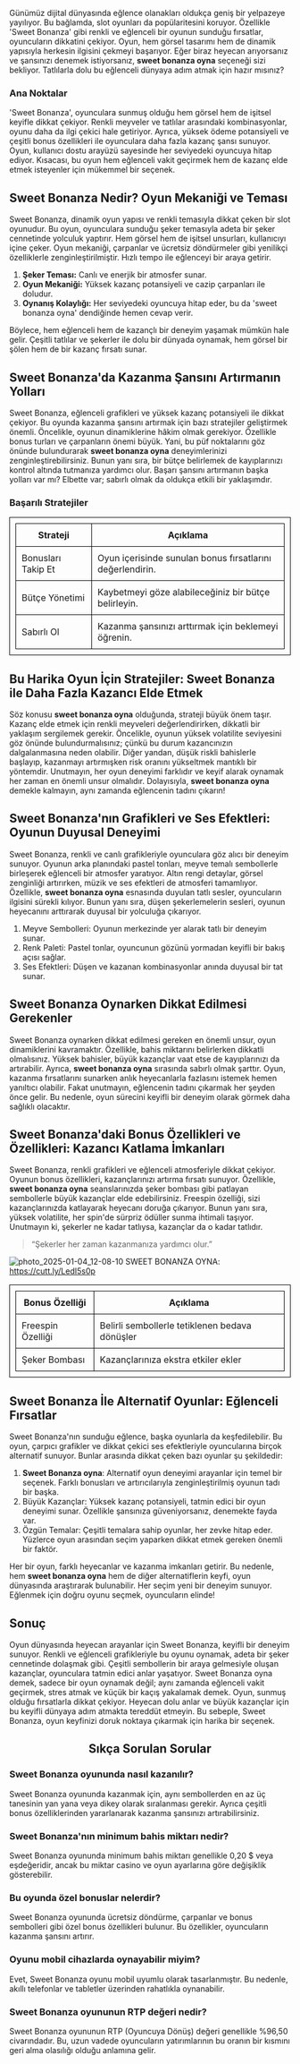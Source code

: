 <p>Günümüz dijital dünyasında eğlence olanakları oldukça geniş bir yelpazeye yayılıyor. Bu bağlamda, slot oyunları da popülaritesini koruyor. Özellikle 'Sweet Bonanza' gibi renkli ve eğlenceli bir oyunun sunduğu fırsatlar, oyuncuların dikkatini çekiyor. Oyun, hem görsel tasarımı hem de dinamik yapısıyla herkesin ilgisini çekmeyi başarıyor. Eğer biraz heyecan arıyorsanız ve şansınızı denemek istiyorsanız, <strong>sweet bonanza oyna</strong> seçeneği sizi bekliyor. Tatlılarla dolu bu eğlenceli dünyaya adım atmak için hazır mısınız?</p>

<h3>Ana Noktalar</h3>
<p>'Sweet Bonanza', oyunculara sunmuş olduğu hem görsel hem de işitsel keyifle dikkat çekiyor. Renkli meyveler ve tatlılar arasındaki kombinasyonlar, oyunu daha da ilgi çekici hale getiriyor. Ayrıca, yüksek ödeme potansiyeli ve çeşitli bonus özellikleri ile oyunculara daha fazla kazanç şansı sunuyor. Oyun, kullanıcı dostu arayüzü sayesinde her seviyedeki oyuncuya hitap ediyor. Kısacası, bu oyun hem eğlenceli vakit geçirmek hem de kazanç elde etmek isteyenler için mükemmel bir seçenek. <h2>Sweet Bonanza Nedir? Oyun Mekaniği ve Teması</h2>

<p>Sweet Bonanza, dinamik oyun yapısı ve renkli temasıyla dikkat çeken bir slot oyunudur. Bu oyun, oyunculara sunduğu şeker temasıyla adeta bir şeker cennetinde yolculuk yaptırır. Hem görsel hem de işitsel unsurları, kullanıcıyı içine çeker. Oyun mekaniği, çarpanlar ve ücretsiz döndürmeler gibi yenilikçi özelliklerle zenginleştirilmiştir. Hızlı tempo ile eğlenceyi bir araya getirir.</p>

<ol>
    <li><strong>Şeker Teması:</strong> Canlı ve enerjik bir atmosfer sunar.</li>
    <li><strong>Oyun Mekaniği:</strong> Yüksek kazanç potansiyeli ve cazip çarpanları ile doludur.</li>
    <li><strong>Oynanış Kolaylığı:</strong> Her seviyedeki oyuncuya hitap eder, bu da 'sweet bonanza oyna' dendiğinde hemen cevap verir.</li>
</ol> 

<p>Böylece, hem eğlenceli hem de kazançlı bir deneyim yaşamak mümkün hale gelir. Çeşitli tatlılar ve şekerler ile dolu bir dünyada oynamak, hem görsel bir şölen hem de bir kazanç fırsatı sunar.</p><h2>Sweet Bonanza'da Kazanma Şansını Artırmanın Yolları</h2>

<p>Sweet Bonanza, eğlenceli grafikleri ve yüksek kazanç potansiyeli ile dikkat çekiyor. Bu oyunda kazanma şansını artırmak için bazı stratejiler geliştirmek önemli. Öncelikle, oyunun dinamiklerine hâkim olmak gerekiyor. Özellikle bonus turları ve çarpanların önemi büyük. Yani, bu püf noktalarını göz önünde bulundurarak <strong>sweet bonanza oyna</strong> deneyimlerinizi zenginleştirebilirsiniz. Bunun yanı sıra, bir bütçe belirlemek de kayıplarınızı kontrol altında tutmanıza yardımcı olur. Başarı şansını artırmanın başka yolları var mı? Elbette var; sabırlı olmak da oldukça etkili bir yaklaşımdır.</p>

<h3>Başarılı Stratejiler</h3>

<table style='border:1px solid black; padding:10px;'>
    <tr>
        <th style='border:1px solid black; padding:10px;'>Strateji</th>
        <th style='border:1px solid black; padding:10px;'>Açıklama</th>
    </tr>
    <tr>
        <td style='border:1px solid black; padding:10px;'>Bonusları Takip Et</td>
        <td style='border:1px solid black; padding:10px;'>Oyun içerisinde sunulan bonus fırsatlarını değerlendirin.</td>
    </tr>
    <tr>
        <td style='border:1px solid black; padding:10px;'>Bütçe Yönetimi</td>
        <td style='border:1px solid black; padding:10px;'>Kaybetmeyi göze alabileceğiniz bir bütçe belirleyin.</td>
    </tr>
    <tr>
        <td style='border:1px solid black; padding:10px;'>Sabırlı Ol</td>
        <td style='border:1px solid black; padding:10px;'>Kazanma şansınızı arttırmak için beklemeyi öğrenin.</td>
    </tr>
</table><h2>Bu Harika Oyun İçin Stratejiler: Sweet Bonanza ile Daha Fazla Kazancı Elde Etmek</h2>

<p>Söz konusu <strong>sweet bonanza oyna</strong> olduğunda, strateji büyük önem taşır. Kazanç elde etmek için renkli meyveleri değerlendirirken, dikkatli bir yaklaşım sergilemek gerekir. Öncelikle, oyunun yüksek volatilite seviyesini göz önünde bulundurmalısınız; çünkü bu durum kazancınızın dalgalanmasına neden olabilir. Diğer yandan, düşük riskli bahislerle başlayıp, kazanmayı artırmışken risk oranını yükseltmek mantıklı bir yöntemdir. Unutmayın, her oyun deneyimi farklıdır ve keyif alarak oynamak her zaman en önemli unsur olmalıdır. Dolayısıyla, <strong>sweet bonanza oyna</strong> demekle kalmayın, aynı zamanda eğlencenin tadını çıkarın!</p>
<h2>Sweet Bonanza'nın Grafikleri ve Ses Efektleri: Oyunun Duyusal Deneyimi</h2>
<p>Sweet Bonanza, renkli ve canlı grafikleriyle oyunculara göz alıcı bir deneyim sunuyor. Oyunun arka planındaki pastel tonları, meyve temalı sembollerle birleşerek eğlenceli bir atmosfer yaratıyor. Altın rengi detaylar, görsel zenginliği artırırken, müzik ve ses efektleri de atmosferi tamamlıyor. Özellikle, <strong>sweet bonanza oyna</strong> esnasında duyulan tatlı sesler, oyuncuların ilgisini sürekli kılıyor. Bunun yanı sıra, düşen şekerlemelerin sesleri, oyunun heyecanını arttırarak duyusal bir yolculuğa çıkarıyor.</p>
<ol>
    <li>Meyve Sembolleri: Oyunun merkezinde yer alarak tatlı bir deneyim sunar.</li>
    <li>Renk Paleti: Pastel tonlar, oyuncunun gözünü yormadan keyifli bir bakış açısı sağlar.</li>
    <li>Ses Efektleri: Düşen ve kazanan kombinasyonlar anında duyusal bir tat sunar.</li>
</ol>
<h2>Sweet Bonanza Oynarken Dikkat Edilmesi Gerekenler</h2>

<p>Sweet Bonanza oynarken dikkat edilmesi gereken en önemli unsur, oyun dinamiklerini kavramaktır. Özellikle, bahis miktarını belirlerken dikkatli olmalısınız. Yüksek bahisler, büyük kazançlar vaat etse de kayıplarınızı da artırabilir. Ayrıca, <strong>sweet bonanza oyna</strong> sırasında sabırlı olmak şarttır. Oyun, kazanma fırsatlarını sunarken anlık heyecanlarla fazlasını istemek hemen yanıltıcı olabilir. Fakat unutmayın, eğlencenin tadını çıkarmak her şeyden önce gelir. Bu nedenle, oyun sürecini keyifli bir deneyim olarak görmek daha sağlıklı olacaktır.</p><h2>Sweet Bonanza'daki Bonus Özellikleri ve Özellikleri: Kazancı Katlama İmkanları</h2>
<p>Sweet Bonanza, renkli grafikleri ve eğlenceli atmosferiyle dikkat çekiyor. Oyunun bonus özellikleri, kazançlarınızı artırma fırsatı sunuyor. Özellikle, <strong>sweet bonanza oyna</strong> seanslarınızda şeker bombası gibi patlayan sembollerle büyük kazançlar elde edebilirsiniz. Freespin özelliği, sizi kazançlarınızda katlayarak heyecanı doruğa çıkarıyor. Bunun yanı sıra, yüksek volatilite, her spin'de sürpriz ödüller sunma ihtimali taşıyor. Unutmayın ki, şekerler ne kadar tatlıysa, kazançlar da o kadar tatlıdır.</p>

<blockquote>“Şekerler her zaman kazanmanıza yardımcı olur.”</blockquote>

![photo_2025-01-04_12-08-10](https://github.com/user-attachments/assets/b3d93f1a-19c1-41eb-8f23-9873b99367cd) SWEET BONANZA OYNA: https://cutt.ly/LedI5s0p


<table style='border:1px solid black; padding:10px;'>
    <tr>
        <th style='border:1px solid black; padding:10px;'>Bonus Özelliği</th>
        <th style='border:1px solid black; padding:10px;'>Açıklama</th>
    </tr>
    <tr>
        <td style='border:1px solid black; padding:10px;'>Freespin Özelliği</td>
        <td style='border:1px solid black; padding:10px;'>Belirli sembollerle tetiklenen bedava dönüşler</td>
    </tr>
    <tr>
        <td style='border:1px solid black; padding:10px;'>Şeker Bombası</td>
        <td style='border:1px solid black; padding:10px;'>Kazançlarınıza ekstra etkiler ekler</td>
    </tr>
</table><h2>Sweet Bonanza İle Alternatif Oyunlar: Eğlenceli Fırsatlar</h2>

<p>Sweet Bonanza'nın sunduğu eğlence, başka oyunlarla da keşfedilebilir. Bu oyun, çarpıcı grafikler ve dikkat çekici ses efektleriyle oyuncularına birçok alternatif sunuyor. Bunlar arasında dikkat çeken bazı oyunlar şu şekildedir:</p>

<ol>
    <li><strong>Sweet Bonanza oyna</strong>: Alternatif oyun deneyimi arayanlar için temel bir seçenek. Farklı bonusları ve artırıcılarıyla zenginleştirilmiş oyunun tadı bir başka.</li>
    <li>Büyük Kazançlar: Yüksek kazanç potansiyeli, tatmin edici bir oyun deneyimi sunar. Özellikle şansınıza güveniyorsanız, denemekte fayda var.</li>
    <li>Özgün Temalar: Çeşitli temalara sahip oyunlar, her zevke hitap eder. Yüzlerce oyun arasından seçim yaparken dikkat etmek gereken önemli bir faktör.</li>
</ol>

<p>Her bir oyun, farklı heyecanlar ve kazanma imkanları getirir. Bu nedenle, hem <strong>sweet bonanza oyna</strong> hem de diğer alternatiflerin keyfi, oyun dünyasında araştırarak bulunabilir. Her seçim yeni bir deneyim sunuyor. Eğlenmek için doğru oyunu seçmek, oyuncuların elinde!</p><h2>Sonuç</h2>Oyun dünyasında heyecan arayanlar için Sweet Bonanza, keyifli bir deneyim sunuyor. Renkli ve eğlenceli grafikleriyle bu oyunu oynamak, adeta bir şeker cennetinde dolaşmak gibi. Çeşitli sembollerin bir araya gelmesiyle oluşan kazançlar, oyunculara tatmin edici anlar yaşatıyor. Sweet Bonanza oyna demek, sadece bir oyun oynamak değil; aynı zamanda eğlenceli vakit geçirmek, stres atmak ve küçük bir kaçış yakalamak demek. Oyun, sunmuş olduğu fırsatlarla dikkat çekiyor. Heyecan dolu anlar ve büyük kazançlar için bu keyifli dünyaya adım atmakta tereddüt etmeyin. Bu sebeple, Sweet Bonanza, oyun keyfinizi doruk noktaya çıkarmak için harika bir seçenek.<h2 style='text-align:center;'>Sıkça Sorulan Sorular</h2><h3>Sweet Bonanza oyununda nasıl kazanılır?</h3> <p>Sweet Bonanza oyununda kazanmak için, aynı sembollerden en az üç tanesinin yan yana veya dikey olarak sıralanması gerekir. Ayrıca çeşitli bonus özelliklerinden yararlanarak kazanma şansınızı artırabilirsiniz.</p><h3>Sweet Bonanza'nın minimum bahis miktarı nedir?</h3> <p>Sweet Bonanza oyununda minimum bahis miktarı genellikle 0,20 $ veya eşdeğeridir, ancak bu miktar casino ve oyun ayarlarına göre değişiklik gösterebilir.</p><h3>Bu oyunda özel bonuslar nelerdir?</h3> <p>Sweet Bonanza oyununda ücretsiz döndürme, çarpanlar ve bonus sembolleri gibi özel bonus özellikleri bulunur. Bu özellikler, oyuncuların kazanma şansını artırır.</p><h3>Oyunu mobil cihazlarda oynayabilir miyim?</h3> <p>Evet, Sweet Bonanza oyunu mobil uyumlu olarak tasarlanmıştır. Bu nedenle, akıllı telefonlar ve tabletler üzerinden rahatlıkla oynanabilir.</p><h3>Sweet Bonanza oyununun RTP değeri nedir?</h3> <p>Sweet Bonanza oyununun RTP (Oyuncuya Dönüş) değeri genellikle %96,50 civarındadır. Bu, uzun vadede oyuncuların yatırımlarının bu oranın bir kısmını geri alma olasılığı olduğu anlamına gelir.</p>
